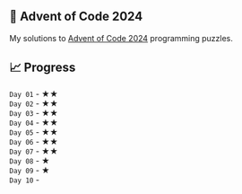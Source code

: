 ## 🎄 Advent of Code 2024
My solutions to [Advent of Code 2024](https://adventofcode.com/2024) programming puzzles.

## 📈 Progress
`Day 01` - ★★<br>
`Day 02` - ★★<br>
`Day 03` - ★★<br>
`Day 04` - ★★<br>
`Day 05` - ★★<br>
`Day 06` - ★★<br>
`Day 07` - ★★<br>
`Day 08` - ★<br>
`Day 09` - ★<br>
`Day 10` - <be>

